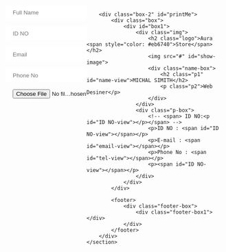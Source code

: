 <!DOCTYPE html>
<html lang="en">

<head>
    <meta charset="UTF-8">
    <meta http-equiv="X-UA-Compatible" content="IE=edge">
    <meta name="viewport" content="width=device-width, initial-scale=1.0">
    <link href='https://fonts.googleapis.com/css?family=Poppins' rel='stylesheet'>
    <title>ID Card</title>
<style>
    
body {
    font-family: 'Poppins';
    background: #24252F;
}
section {
    display: flex;
    justify-content: space-evenly;
}
.box {
    background-color: #eb6740;
    height: 12rem;
    border-radius: 0px 0px 131px 0px;

}

#box1 {
    height: 10rem;
    background-color: #46386b;
    border-radius: 0px 0px 100px 0px;

}

.box-2 {
    height: 30rem;
    background-color: whitesmoke;
    width: 18rem;
}

.footer-box {
    background-color: #46386b;
    height: 3rem;
    margin-top: 16rem;
    border-radius: 12px 12px 0px 0px;
}

.footer-box1 {
    background-color: #eb6740;
    height: 9px;
    border-radius: 150px 150px 0px 0px;
}

#show-image {
    height: 110px;
    width: 110px;
    border: 5px solid white;
    border-radius: 50%;
    text-align: center;
    object-fit: fill;
    overflow: hidden;
    background: gray;
    margin-top: 7rem;
}

.img {
    text-align: center;
}

form {
    /* background-color: whitesmoke; */
    width: 300px;
    height: 280px;
    padding: 20px;
    position: relative;
    top: 30px;
}
form input {
    border: navajowhite;
    height: 32px;
    width: 188px;
    padding-left: 16px;
}

p {
    margin: 3px;
}

.p1 {
    margin: 0px;
    font-size: 20px;
    color: #f5734c;
}

.p2 {
    margin: 0px;
    font-size: 12px;
}

.p-box {
    font-size: 11px;
    margin-top: 28px;
    margin-left: 59px;
}
.logo {
    position: absolute;
    color: #F5F5F5;
    font-weight: 200;
    margin: 3.3rem 0rem 0rem 5rem;
}
.name-box {
    padding: 15px;
}
@media only screen and (max-width: 480px) {
    section {
        flex-direction: column-reverse;
        justify-self: center;
    }
    form {
        margin-top: 4rem;
    }
}
</style>
</head>

<body>
    <section>
        <form>
            <input type="text" id="name" onkeyup="getvalues('name')" placeholder="Full Name"><br><br>
            <input type="number" min="1" max="100" id="ID NO" onkeyup="getvalues('ID NO')" placeholder="ID NO"><br><br>
            <input type="email" id="email" onkeyup="getvalues('email')" placeholder="Email"><br><br>
            <input type="tel" id="tel" min="1" max="10" onkeyup="getvalues('tel')" placeholder="Phone No"><br><br>
            <input type="file" id="myfile" name="myfile"><br><br>
        </form>



        <div class="box-2" id="printMe">
            <div class="box">
                <div id="box1">
                    <div class="img">
                        <h2 class="logo">Aura <span style="color: #eb6740">Store</span></h2>
                        <img src="#" id="show-image">
                        <div class="name-box">
                            <h2 class="p1" id="name-view">MICHAL SIMITH</h2>
                            <p class="p2">Web Desiner</p>
                        </div>
                    </div>
                    <div class="p-box">
                        <!-- <span> ID NO:<p id="ID NO-view"></p></span> -->
                        <p>ID NO : <span id="ID NO-view"></span></p>
                        <p>E-mail : <span id="email-view"></span></p>
                        <p>Phone No : <span id="tel-view"></span></p>
                        <p><span id="ID NO-view"></span></p>
                    </div>
                </div>
            </div>

            <footer>
                <div class="footer-box">
                    <div class="footer-box1"></div>
                </div>
            </footer>
        </div>
    </section>

</body>
<script>
    // // // ID Card
function getvalues(currentId) {
    let selectedField = document.getElementById(currentId);
    let fieldValue = selectedField.value;
    console.log(fieldValue);
    document.getElementById(currentId + "-view").innerHTML = fieldValue;
  }




let inputImg = document.querySelector('#myfile');
let showImage = document.querySelector('#show-image');

inputImg.addEventListener('change', function(event) {
    var tempUrl = URL.createObjectURL(event.target.files[0])
    showImage.setAttribute('src', tempUrl)

})
</script>
</html>
